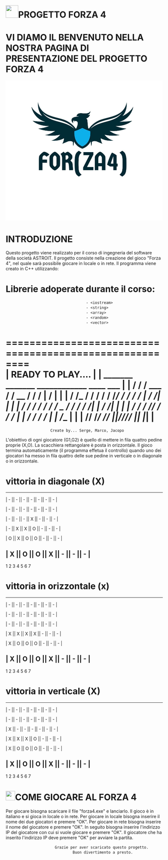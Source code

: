 # <img height="40" src="/home/guea/Documenti/FORZA4/forza4.jpeg" width="40"/>PROGETTO FORZA 4
# 
# VI DIAMO IL BENVENUTO NELLA NOSTRA PAGINA DI PRESENTAZIONE DEL PROGETTO FORZA 4

![forza4.jpeg](forza4.jpeg)

# INTRODUZIONE

Questo progetto viene realizzato per il corso di ingegneria del software della società ASTROIT.
Il progetto consiste nella creazione del gioco "Forza 4", nel quale sarà possibile giocare in locale o in rete.
Il programma viene creato in C++ utilizzando:

# Librerie adoperate durante il corso:
                                        - <iostream>
                                        - <string>
                                        - <array>
                                        - <random>
                                        - <vector>

 ========================================================  
| READY TO PLAY....                                      | 
|      _______  _______  ____________     ____      ___  | 
|     /  ____/ / ___  / / __  /__   /    /    |    /   | | 
|    /  /___  / /  / / / /_/ /  /  /    /     |   / /| | | 
|   /  ____/ / /  / / /  _  /  /  /    /  /|  |  / /_| | | 
|  /  /     / /__/ / /  / | | /  /___ /  / |  | /____  | | 
| /__/     /______/ /__/  |_|/______//__/  |__|      |_| | 
 ========================================================  
                        Create by... Serge, Marco, Jacopo  

L'obiettivo di ogni giocatore (G1,G2) è quello di mettere in fila quattro pedine proprie (X,O). La scacchiera rettangolare è posta in orizzontale. 
Il gioco termina automaticamente (il programma effetua il controllo) quando uno dei giocatori ha messo in fila quattro delle sue pedine in verticale o in diagonale o in orizzontale.

# vittoria in diagonale (X)
-------------------------------------------------
|  -  ||  -  ||  -  ||  -  ||  -  ||  -  ||  -  |    

|  -  ||  -  ||  -  ||  -  ||  -  ||  -  ||  -  |

|  -  ||  -  ||  -  ||  X  ||  -  ||  -  ||  -  |

|  -  ||  X  ||  X  ||  O  ||  -  ||  -  ||  -  |

|  O  ||  X  ||  O  ||  O  ||  -  ||  -  ||  -  |

|  X  ||  O  ||  O  ||  X  ||  -  ||  -  ||  -  |
-------------------------------------------------
   1      2      3      4      5      6      7   

# vittoria in orizzontale (x)
-------------------------------------------------
|  -  ||  -  ||  -  ||  -  ||  -  ||  -  ||  -  |    

|  -  ||  -  ||  -  ||  -  ||  -  ||  -  ||  -  |

|  -  ||  -  ||  -  ||  -  ||  -  ||  -  ||  -  |

|  X  ||  X  ||  X  ||  X  ||  -  ||  -  ||  -  |

|  X  ||  O  ||  O  ||  O  ||  -  ||  -  ||  -  |

|  X  ||  O  ||  O  ||  X  ||  -  ||  -  ||  -  |
-------------------------------------------------
   1      2      3      4      5      6      7   

# vittoria in verticale (X)
-------------------------------------------------
|  -  ||  -  ||  -  ||  -  ||  -  ||  -  ||  -  |    

|  -  ||  -  ||  -  ||  -  ||  -  ||  -  ||  -  |

|  X  ||  -  ||  -  ||  -  ||  -  ||  -  ||  -  |

|  X  ||  X  ||  X  ||  O  ||  -  ||  -  ||  -  |

|  X  ||  O  ||  O  ||  O  ||  -  ||  -  ||  -  |

|  X  ||  O  ||  O  ||  X  ||  -  ||  -  ||  -  |
-------------------------------------------------
   1      2      3      4      5      6   7


# <img height="30" src="/home/guea/Documenti/FORZA4/forza4.jpeg" width="30"/>COME GIOCARE AL FORZA 4

Per giocare bisogna scaricare il file "forza4.exe" e lanciarlo.
Il gioco è in italiano e si gioca in locale o in rete.
Per giocare in locale bisogna inserire il nome dei due giocatori e premere "OK".
Per giocare in rete bisogna inserire il nome del giocatore e premere "OK".
In seguito bisogna inserire l'indirizzo IP del giocatore con cui si vuole giocare e premere "OK".
Il giocatore che ha inserito l'indirizzo IP deve premere "OK" per avviare la partita.


                          Grazie per aver scaricato questo progetto.
                                  Buon divertimento a presto.
                 

              
                               
